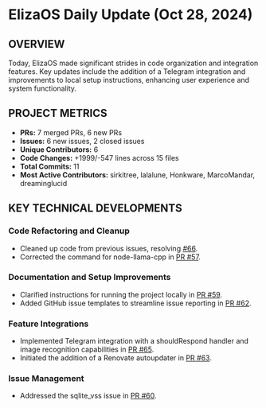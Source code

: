 # ElizaOS Daily Update (Oct 28, 2024)

## OVERVIEW 
Today, ElizaOS made significant strides in code organization and integration features. Key updates include the addition of a Telegram integration and improvements to local setup instructions, enhancing user experience and system functionality.

## PROJECT METRICS
- **PRs:** 7 merged PRs, 6 new PRs
- **Issues:** 6 new issues, 2 closed issues
- **Unique Contributors:** 6
- **Code Changes:** +1999/-547 lines across 15 files
- **Total Commits:** 11
- **Most Active Contributors:** sirkitree, lalalune, Honkware, MarcoMandar, dreaminglucid

## KEY TECHNICAL DEVELOPMENTS

### Code Refactoring and Cleanup
- Cleaned up code from previous issues, resolving [#66](https://github.com/elizaos/eliza/pull/67).
- Corrected the command for node-llama-cpp in [PR #57](https://github.com/elizaos/eliza/pull/57).

### Documentation and Setup Improvements
- Clarified instructions for running the project locally in [PR #59](https://github.com/elizaos/eliza/pull/59).
- Added GitHub issue templates to streamline issue reporting in [PR #62](https://github.com/elizaos/eliza/pull/62).

### Feature Integrations
- Implemented Telegram integration with a shouldRespond handler and image recognition capabilities in [PR #65](https://github.com/elizaos/eliza/pull/65).
- Initiated the addition of a Renovate autoupdater in [PR #63](https://github.com/elizaos/eliza/pull/63).

### Issue Management
- Addressed the sqlite_vss issue in [PR #60](https://github.com/elizaos/eliza/pull/60).